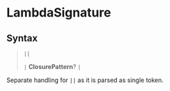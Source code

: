 # LambdaSignature

## Syntax

> `||`
>
> `|` **ClosurePattern**? `|`

Separate handling for `||` as it is parsed as single token.
